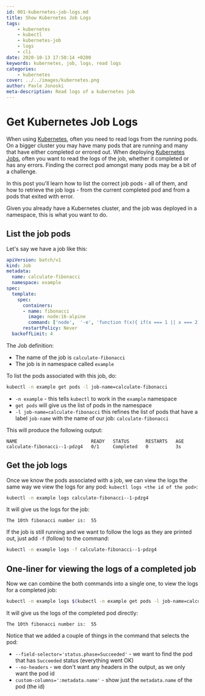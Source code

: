 ```yaml
---
id: 001-kubernetes-job-logs.md
title: Show Kubernetes Job Logs
tags: 
    - kubernetes
    - kubectl
    - kubernetes-job
    - logs
    - cli
date: 2020-10-13 17:50:14 +0200 
keywords: kubernetes, job, logs, read logs
categories: 
    - kubernetes
cover: ../../images/kubernetes.png
author: Pavle Jonoski
meta-description: Read logs of a kubernetes job
---
```


# Get Kubernetes Job Logs

When using [Kubernetes](https://kubernetes.io/), often you need to read logs from the running pods.
On a bigger cluster you may have many pods that are running and many that have either completed or errored out.
When deploying [Kubernetes Jobs](https://kubernetes.io/docs/concepts/workloads/controllers/job/), often you want to read the logs of the job, whether it completed or has any errors.
Finding the correct pod amongst many pods may be a bit of a challenge.

In this post you'll learn how to list the correct job pods - all of them, and how to retrieve the job logs - from the current 
completed pod and from a pods that exited with error.

Given you already have a Kubernetes cluster, and the job was deployed in a namespace, this is what you want to do.

## List the job pods
Let's say we have a job like this:

```yaml
apiVersion: batch/v1
kind: Job
metadata:
  name: calculate-fibonacci
  namespace: example
spec:
  template:
    spec:
      containers:
      - name: fibonacci
        image: node:16-alpine
        command: ['node',  '-e', 'function f(x){ if(x === 1 || x === 2) return 1; return f(x-1)+f(x-2);} console.log("The 10th fibonacci number is: ", f(10));']
      restartPolicy: Never
  backoffLimit: 4
```

The Job definition:
 * The name of the job is `calculate-fibonacci`
 * The job is in namespace called `example`


To list the pods associated with this job, do:

```bash
kubectl -n example get pods -l job-name=calculate-fibonacci
```

* `-n example` - this tells `kubectl` to work in the `example` namespace
* `get pods` will give us the list of pods in the namespace
* `-l job-name=calculate-fibonacci` this refines the list of pods that have a label `job-name` with the name of our job: `calculate-fibonacci`

This will produce the following output:
```
NAME                           READY   STATUS      RESTARTS   AGE
calculate-fibonacci--1-pdzg4   0/1     Completed   0          3s
```

## Get the job logs

Once we know the pods associated with a job, we can view the logs the same way we view the logs for any pod: `kubectl logs <the id of the pod>`:

```bash
kubectl -n example logs calculate-fibonacci--1-pdzg4
```

It will give us the logs for the job:

```
The 10th fibonacci number is:  55
```

If the job is still running and we want to follow the logs as they are printed out, just add `-f` (follow) to the command:

```bash
kubectl -n example logs -f calculate-fibonacci--1-pdzg4
```
## One-liner for viewing the logs of a completed job

Now we can combine the both commands into a single one, to view the logs for a completed job:

```bash
kubectl -n example logs $(kubectl -n example get pods -l job-name=calculate-fibonacci --field-selector='status.phase=Succeeded' --no-headers -o custom-columns=':metadata.name')
```

It will give us the logs of the completed pod directly:

```
The 10th fibonacci number is:  55
```

Notice that we added a couple of things in the command that selects the pod:
* `--field-selector='status.phase=Succeeded'` - we want to find the pod that has `Succeeded` status (everything went OK)
* `--no-headers` - we don't want any headers in the output, as we only want the pod id
* `custom-columns=':metadata.name'` - show just the `metadata.name` of the pod (the id)
